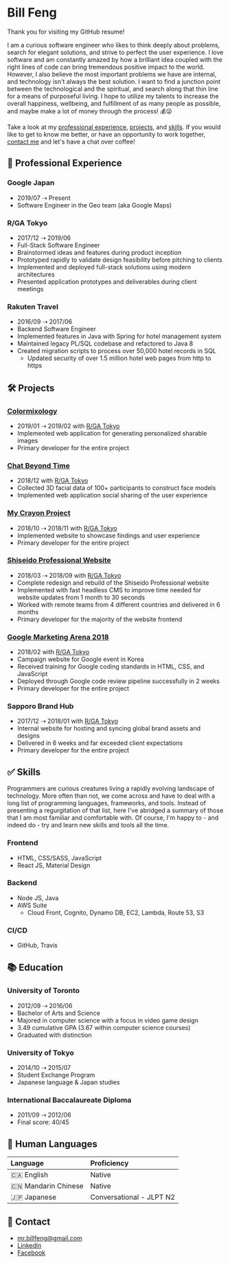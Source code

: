 # Bill Feng

Thank you for visiting my GitHub resume!

I am a curious software engineer who likes to think deeply about problems,
search for elegant solutions, and strive to perfect the user experience. I love
software and am constantly amazed by how a brilliant idea coupled with the right
lines of code can bring tremendous positive impact to the world. However, I also
believe the most important problems we have are internal, and technology isn't
always the best solution. I want to find a junction point between the
technological and the spiritual, and search along that thin line for a means of
purposeful living. I hope to utilize my talents to increase the overall
happiness, wellbeing, and fulfillment of as many people as possible, and maybe
make a lot of money through the process! 💰😜

Take a look at my [professional experience](#-professional-experience),
[projects](#-projects), and [skills](#-skills). If you would like to get to know
me better, or have an opportunity to work together, [contact me](#-contact)
and let's have a chat over coffee!

## 💼 Professional Experience

### Google Japan

- 2019/07 ⇢ Present
- Software Engineer in the Geo team (aka Google Maps)

### R/GA Tokyo

- 2017/12 ⇢ 2019/06
- Full-Stack Software Engineer
- Brainstormed ideas and features during product inception
- Prototyped rapidly to validate design feasibility before pitching to clients
- Implemented and deployed full-stack solutions using modern architectures
- Presented application prototypes and deliverables during client meetings

### Rakuten Travel

- 2016/09 ⇢ 2017/06
- Backend Software Engineer
- Implemented features in Java with Spring for hotel management system
- Maintained legacy PL/SQL codebase and refactored to Java 8
- Created migration scripts to process over 50,000 hotel records in SQL
  - Updated security of over 1.5 million hotel web pages from http to https

## 🛠 Projects

### [Colormixology](http://colormixology.com)

- 2019/01 ⇢ 2019/02 with [R/GA Tokyo](#rga-tokyo)
- Implemented web application for generating personalized sharable images
- Primary developer for the entire project

### [Chat Beyond Time](https://spark.shiseido.co.jp/beyondtime)

- 2018/12 with [R/GA Tokyo](#rga-tokyo)
- Collected 3D facial data of 100+ participants to construct face models
- Implemented web application social sharing of the user experience

### [My Crayon Project](https://www.rga.com/work/case-studies/shiseido-my-crayon-project)

- 2018/10 ⇢ 2018/11 with [R/GA Tokyo](#rga-tokyo)
- Implemented website to showcase findings and user experience
- Primary developer for the entire project

### [Shiseido Professional Website](https://www.shiseido-professional.com/en)

- 2018/03 ⇢ 2018/09 with [R/GA Tokyo](#rga-tokyo)
- Complete redesign and rebuild of the Shiseido Professional website
- Implemented with fast headless CMS to improve time needed for website updates
  from 1 month to 30 seconds
- Worked with remote teams from 4 different countries and delivered in 6 months
- Primary developer for the majority of the website frontend

### [Google Marketing Arena 2018](http://get.google.co.kr/marketingarena2018/)

- 2018/02 with [R/GA Tokyo](#rga-tokyo)
- Campaign website for Google event in Korea
- Received training for Google coding standards in HTML, CSS, and JavaScript
- Deployed through Google code review pipeline successfully in 2 weeks
- Primary developer for the entire project

### Sapporo Brand Hub

- 2017/12 ⇢ 2018/01 with [R/GA Tokyo](#rga-tokyo)
- Internal website for hosting and syncing global brand assets and designs
- Delivered in 6 weeks and far exceeded client expectations
- Primary developer for the entire project

## ✅ Skills

Programmers are curious creatures living a rapidly evolving landscape of
technology. More often than not, we come across and have to deal with a long
list of programming languages, frameworks, and tools. Instead of presenting a
regurgitation of that list, here I've abridged a summary of those that I am most
familiar and comfortable with. Of course, I'm happy to - and indeed do - try and
learn new skills and tools all the time.

### Frontend

- HTML, CSS/SASS, JavaScript
- React JS, Material Design

### Backend

- Node JS, Java
- AWS Suite
  - Cloud Front, Cognito, Dynamo DB, EC2, Lambda, Route 53, S3

### CI/CD

- GitHub, Travis

## 📚 Education

### University of Toronto

- 2012/09 ⇢ 2016/06
- Bachelor of Arts and Science
- Majored in computer science with a focus in video game design
- 3.49 cumulative GPA (3.67 within computer science courses)
- Graduated with distinction

### University of Tokyo

- 2014/10 ⇢ 2015/07
- Student Exchange Program
- Japanese language & Japan studies

### International Baccalaureate Diploma

- 2011/09 ⇢ 2012/06
- Final score: 40/45

## 💬 Human Languages

| Language            | Proficiency              |
| :------------------ | :----------------------- |
| 🇨🇦 English          | Native                   |
| 🇨🇳 Mandarin Chinese | Native                   |
| 🇯🇵 Japanese         | Conversational - JLPT N2 |

## 📲 Contact

- [mr.billfeng@gmail.com](mailto:mr.billfeng@gmail.com)
- [LinkedIn](https://www.linkedin.com/in/bill-feng/)
- [Facebook](https://www.facebook.com/mr.billfeng)
